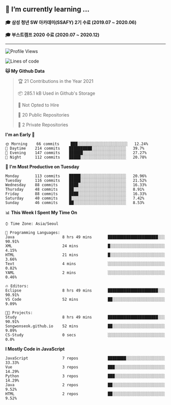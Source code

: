 ## 🌱 I’m currently learning ...

**🎓 삼성 청년 SW 아카데미(SSAFY) 2기 수료 (2019.07 ~ 2020.06)**

**🎓 부스트캠프 2020 수료 (2020.07 ~ 2020.12)**
 
-----

<!--START_SECTION:waka-->
![Profile Views](http://img.shields.io/badge/Profile%20Views-13-blue)

![Lines of code](https://img.shields.io/badge/From%20Hello%20World%20I%27ve%20Written-2.9%20million%20lines%20of%20code-blue)

**🐱 My Github Data** 

> 🏆 21 Contributions in the Year 2021
 > 
> 📦 285.1 kB Used in Github's Storage 
 > 
> 🚫 Not Opted to Hire
 > 
> 📜 20 Public Repositories 
 > 
> 🔑 2 Private Repositories  
 > 
**I'm an Early 🐤** 

```text
🌞 Morning    66 commits     ███░░░░░░░░░░░░░░░░░░░░░░   12.24% 
🌆 Daytime    214 commits    ██████████░░░░░░░░░░░░░░░   39.7% 
🌃 Evening    147 commits    ██████░░░░░░░░░░░░░░░░░░░   27.27% 
🌙 Night      112 commits    █████░░░░░░░░░░░░░░░░░░░░   20.78%

```
📅 **I'm Most Productive on Tuesday** 

```text
Monday       113 commits    █████░░░░░░░░░░░░░░░░░░░░   20.96% 
Tuesday      116 commits    █████░░░░░░░░░░░░░░░░░░░░   21.52% 
Wednesday    88 commits     ████░░░░░░░░░░░░░░░░░░░░░   16.33% 
Thursday     48 commits     ██░░░░░░░░░░░░░░░░░░░░░░░   8.91% 
Friday       88 commits     ████░░░░░░░░░░░░░░░░░░░░░   16.33% 
Saturday     40 commits     █░░░░░░░░░░░░░░░░░░░░░░░░   7.42% 
Sunday       46 commits     ██░░░░░░░░░░░░░░░░░░░░░░░   8.53%

```


📊 **This Week I Spent My Time On** 

```text
⌚︎ Time Zone: Asia/Seoul

💬 Programming Languages: 
Java                     8 hrs 49 mins       ██████████████████████░░░   90.91% 
XML                      24 mins             █░░░░░░░░░░░░░░░░░░░░░░░░   4.15% 
HTML                     21 mins             █░░░░░░░░░░░░░░░░░░░░░░░░   3.66% 
Text                     4 mins              ░░░░░░░░░░░░░░░░░░░░░░░░░   0.82% 
YAML                     2 mins              ░░░░░░░░░░░░░░░░░░░░░░░░░   0.46%

🔥 Editors: 
Eclipse                  8 hrs 49 mins       ██████████████████████░░░   90.91% 
VS Code                  52 mins             ██░░░░░░░░░░░░░░░░░░░░░░░   9.09%

🐱‍💻 Projects: 
Study                    8 hrs 49 mins       ██████████████████████░░░   90.91% 
Songwonseok.github.io    52 mins             ██░░░░░░░░░░░░░░░░░░░░░░░   9.09% 
CS-Study                 0 secs              ░░░░░░░░░░░░░░░░░░░░░░░░░   0.0%

```

**I Mostly Code in JavaScript** 

```text
JavaScript               7 repos             ████████░░░░░░░░░░░░░░░░░   33.33% 
Vue                      3 repos             ███░░░░░░░░░░░░░░░░░░░░░░   14.29% 
Python                   3 repos             ███░░░░░░░░░░░░░░░░░░░░░░   14.29% 
Java                     2 repos             ██░░░░░░░░░░░░░░░░░░░░░░░   9.52% 
HTML                     2 repos             ██░░░░░░░░░░░░░░░░░░░░░░░   9.52%

```



<!--END_SECTION:waka-->
